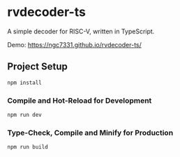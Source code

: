 # rvdecoder-ts

A simple decoder for RISC-V, written in TypeScript.

Demo: <https://ngc7331.github.io/rvdecoder-ts/>

## Project Setup

```sh
npm install
```

### Compile and Hot-Reload for Development

```sh
npm run dev
```

### Type-Check, Compile and Minify for Production

```sh
npm run build
```
